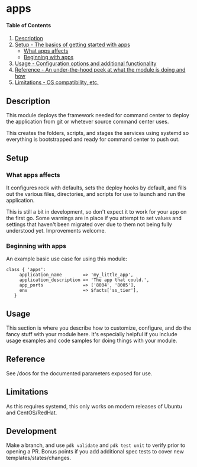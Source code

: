 
# apps

#### Table of Contents

1. [Description](#description)
2. [Setup - The basics of getting started with apps](#setup)
    * [What apps affects](#what-apps-affects)
    * [Beginning with apps](#beginning-with-sstk_apps)
3. [Usage - Configuration options and additional functionality](#usage)
4. [Reference - An under-the-hood peek at what the module is doing and how](#reference)
5. [Limitations - OS compatibility, etc.](#limitations)

## Description

This module deploys the framework needed for command center to deploy
the application from git or whetever source command center uses.

This creates the folders, scripts, and stages the services using systemd
so everything is bootstrapped and ready for command center to push out.

## Setup

### What apps affects

It configures rock with defaults, sets the deploy hooks by default, and fills out the various files, directories, and scripts for use to launch and run the application.

This is still a bit in development, so don't expect it to work for your
app on the first go.  Some warnings are in place if you attempt to set
values and settings that haven't been migrated over due to them not
being fully understood yet.  Improvements welcome.


### Beginning with apps

An example basic use case for using this module:
```
class { 'apps':
     application_name        => 'my_little_app',
     application_description => 'The app that could.',
     app_ports               => ['8004', '8005'],
     env                     => $facts['ss_tier'],
   }
```

## Usage

This section is where you describe how to customize, configure, and do the fancy stuff with your module here. It's especially helpful if you include usage examples and code samples for doing things with your module.

## Reference

See /docs for the documented parameters exposed for use.

## Limitations

As this requires systemd, this only works on modern releases of Ubuntu
and CentOS/RedHat.

## Development

Make a branch, and use `pdk validate` and `pdk test unit` to verify
prior to opening a PR. Bonus points if you add additional spec tests to
cover new templates/states/changes.


